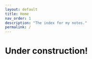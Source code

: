 ```yaml
---
layout: default
title: Home
nav_order: 1
description: "The index for my notes."
permalink: /
---
```

# Under construction!